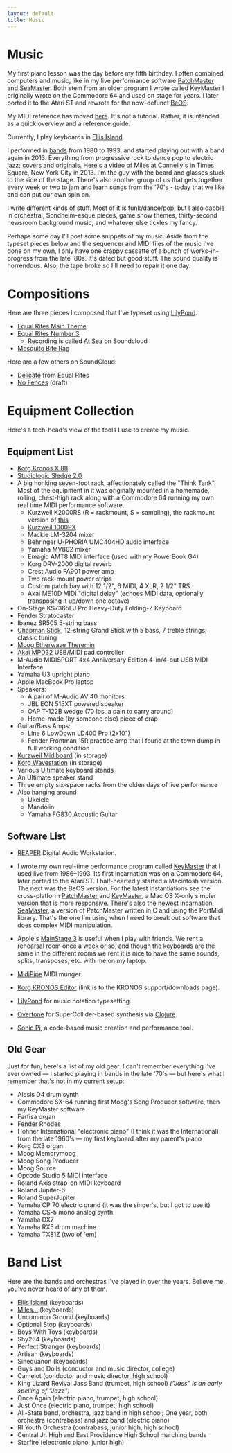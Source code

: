 ```yaml
---
layout: default
title: Music
---
```


# Music

My first piano lesson was the day before my fifth birthday. I often combined
computers and music, like in my live performance
software [PatchMaster](https://patchmaster.org/)
and [SeaMaster](https://github.com/jimm/seamaster). Both stem from an older
program I wrote called KeyMaster I originally wrote on the Commodore 64 and
used on stage for years. I later ported it to the Atari ST and rewrote for
the now-defunct [BeOS](https://en.wikipedia.org/wiki/BeOS).

My MIDI reference has moved [here](midi_ref.html). It's not a tutorial.
Rather, it is intended as a quick overview and a reference guide.

Currently, I play keyboards in [Ellis Island](http://ellisislandrock.com/).

I performed in [bands](#band-list) from 1980 to 1993, and started playing
out with a band again in 2013. Everything from progressive rock to dance pop
to electric jazz; covers and originals. Here's a video of
[Miles at Connelly's](https://www.youtube.com/watch?v=t5yU0mX-u4w) in Times
Square, New York City in 2013. I'm the guy with the beard and glasses stuck
to the side of the stage. There's also another group of us that gets
together every week or two to jam and learn songs from the '70's - today
that we like and can put our own spin on.

I write different kinds of stuff. Most of it is funk/dance/pop, but I also
dabble in orchestral, Sondheim-esque pieces, game show themes, thirty-second
newsroom background music, and whatever else tickles my fancy.

Perhaps some day I'll post some snippets of my music. Aside from the typeset
pieces below and the sequencer and MIDI files of the music I've done on my
own, I only have one crappy cassette of a bunch of works-in-progress from
the late '80s. It's dated but good stuff. The sound quality is horrendous.
Also, the tape broke so I'll need to repair it one day.

# Compositions

Here are three pieces I composed that I've typeset using
[LilyPond](http://lilypond.org/web/).

- [Equal Rites Main Theme](music/main_theme_piano.pdf)
- [Equal Rites Number 3](music/equal_rites_3.pdf)
  - Recording is called [At Sea](https://soundcloud.com/jim-menard/at-sea)
    on Soundcloud
- [Mosquito Bite Rag](music/mosquito_bite_rag.pdf)

Here are a few others on SoundCloud:

- [Delicate](https://soundcloud.com/jim-menard/delicate) from Equal Rites
- [No Fences](https://soundcloud.com/jim-menard/no-fences-draft) (draft)

# Equipment Collection

Here's a tech-head's view of the tools I use to create my music.

## Equipment List

- [Korg Kronos X 88](https://www.korg.com/us/products/synthesizers/kronos_x/)
- [Studiologic Sledge 2.0](https://www.studiologic-music.com/products/sledge2/)
- A big honking seven-foot rack, affectionately called the "Think Tank".
  Most of the equipment in it was originally mounted in a homemade, rolling,
  chest-high rack along with a Commodore 64 running my own real time MIDI
  performance software.
  - Kurzweil K2000RS (R = rackmount, S = sampling), the rackmount version of
    [this](https://en.wikipedia.org/wiki/Kurzweil_K2000)
  - [Kurzweil 1000PX](https://soundprogramming.net/synthesizers/kurzweil/kurzweil-1000px-professional-expander/)
  - Mackie LM-3204 mixer
  - Behringer U-PHORIA UMC404HD audio interface
  - Yamaha MV802 mixer
  - Emagic AMT8 MIDI interface (used with my PowerBook G4)
  - Korg DRV-2000 digital reverb
  - Crest Audio FA901 power amp
  - Two rack-mount power strips
  - Custom patch bay with 12 1/2", 6 MIDI, 4 XLR, 2 1/2" TRS
  - Akai ME10D MIDI "digital delay" (echoes MIDI data, optionally
    transposing it up/down one octave)
- On-Stage KS7365EJ Pro Heavy-Duty Folding-Z Keyboard
- Fender Stratocaster
- Ibanez SR505 5-string bass
- [Chapman Stick](http://stick.com/), 12-string Grand Stick with 5 bass, 7
  treble strings; classic tuning
- [Moog Etherwave Theremin](https://www.moogmusic.com/synthesizers?type=54)
- [Akai MPD32](https://www.akaipro.com/mpd32) USB/MIDI pad controller
- M-Audio MIDISPORT 4x4 Anniversary Edition 4-in/4-out USB MIDI Interface
- Yamaha U3 upright piano
- Apple MacBook Pro laptop
- Speakers:
  - A pair of M-Audio AV 40 monitors
  - JBL EON 515XT powered speaker
  - OAP T-122B wedge (70 lbs, a pain to carry around)
  - Home-made (by someone else) piece of crap
- Guitar/Bass Amps:
  - Line 6 LowDown LD400 Pro (2x10")
  - Fender Frontman 15R practice amp that I found at the town dump in
    full working condition
- [Kurzweil Midiboard](http://kurzweil.com/product/midiboard/) (in storage)
- [Korg Wavestation](https://en.wikipedia.org/wiki/Korg_Wavestation) (in storage)
- Various Ultimate keyboard stands
- An Ultimate speaker stand
- Three empty six-space racks from the olden days of live performance
- Also hanging around
  - Ukelele
  - Mandolin
  - Yamaha FG830 Acoustic Guitar

## Software List

- [REAPER](http://reaper.fm/) Digital Audio Workstation.

- I wrote my own real-time performance program called
  [KeyMaster](projects/keymaster/index.html) that I used live from
  1986&ndash;1993. Its first incarnation was on a Commodore 64, later ported
  to the Atari ST. I half-heartedly started a Macintosh version. The next
  was the BeOS version. For the latest instantiations see the cross-platform
  [PatchMaster](http://www.patchmaster.org/) and
  [KeyMaster](http://jimm.github.io/keymaster/), a Mac OS X-only simpler
  version that is more responsive. There's also the newest incarnation,
  [SeaMaster](https://github.com/jimm/seamaster), a version of PatchMaster
  written in C and using the PortMidi library. That's the one I'm using when
  I need to break out software that does complex MIDI manipulation.

- Apple's [MainStage 3](http://www.apple.com/mainstage/) is useful when I
  play with friends. We rent a rehearsal room once a week or so, and though
  the keyboards are the same in the different rooms we rent it is nice to
  have the same sounds, splits, transposes, etc. with me on my laptop.

- [MidiPipe](http://www.subtlesoft.square7.net/MidiPipe.html) MIDI munger.

- [Korg KRONOS Editor](https://shop.korg.com/kronosSupport)
  (link is to the KRONOS support/downloads page).

- [LilyPond](http://lilypond.org/web/) for music notation typesetting.

- [Overtone](http://overtone.github.com/) for SuperCollider-based synthesis
   via [Clojure](http://clojure.org/).

- [Sonic Pi](https://sonic-pi.net/), a code-based music creation and
  performance tool.

## Old Gear

Just for fun, here's a list of my old gear. I can't remember everything I've
ever owned &mdash; I started playing in bands in the late '70's &mdash; but
here's what I remember that's not in my current setup:

- Alesis D4 drum synth
- Commodore SX-64 running first Moog's Song Producer software, then
  my KeyMaster software
- Farfisa organ
- Fender Rhodes
- Hohner International "electronic piano" (I think it was the International)
  from the late 1960's &mdash; my first keyboard after my parent's piano
- Korg CX3 organ
- Moog Memorymoog
- Moog Song Producer
- Moog Source
- Opcode Studio 5 MIDI interface
- Roland Axis strap-on MIDI keyboard
- Roland Jupiter-6
- Roland SuperJupiter
- Yamaha CP 70 electric grand (it was the singer's, but I got to use it)
- Yamaha CS-5 mono analog synth
- Yamaha DX7
- Yamaha RX5 drum machine
- Yamaha TX81Z (two of 'em)

# Band List

Here are the bands and orchestras I've played in over the years. Believe
me, you've never heard of any of them.

- [Ellis Island](http://ellisislandrock.com/) (keyboards)
- [Miles...](https://www.youtube.com/watch?v=t5yU0mX-u4w) (keyboards)
- Uncommon Ground (keyboards)
- Optional Stop (keyboards)
- Boys With Toys (keyboards)
- Shy264 (keyboards)
- Perfect Stranger (keyboards)
- Artisan (keyboards)
- Sinequanon (keyboards)
- Guys and Dolls (conductor and music director, college)
- Camelot (conductor and music director, high school)
- King Lizard Revival Jass Band (trumpet, high school) _("Jass" is an early
  spelling of "Jazz")_
- Once Again (electric piano, trumpet, high school)
- Just Once (electric piano, trumpet, high school)
- All-State band, orchestra, jazz band in high school; One year, both
  orchestra (contrabass) and jazz band (electric piano)
- RI Youth Orchestra (contrabass, junior high, high school)
- Central Jr. High and East Providence High School marching bands
- Starfire (electronic piano, junior high)

